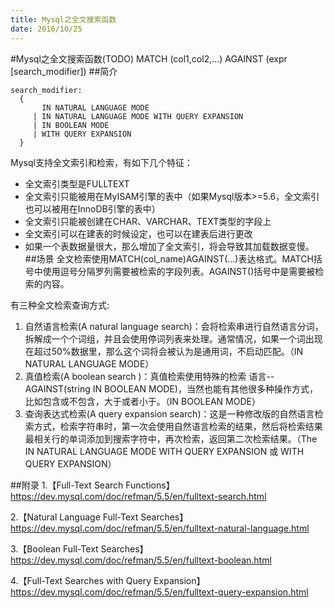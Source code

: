 ```yaml
---
title: Mysql之全文搜索函数
date: 2016/10/25
---
```


#Mysql之全文搜索函数(TODO)
MATCH (col1,col2,...) AGAINST (expr [search_modifier])
##简介
```
search_modifier:
  {
       IN NATURAL LANGUAGE MODE
     | IN NATURAL LANGUAGE MODE WITH QUERY EXPANSION
     | IN BOOLEAN MODE
     | WITH QUERY EXPANSION
  }
```
Mysql支持全文索引和检索，有如下几个特征：

+ 全文索引类型是FULLTEXT
+ 全文索引只能被用在MyISAM引擎的表中（如果Mysql版本>=5.6，全文索引也可以被用在InnoDB引擎的表中）
+ 全文索引只能被创建在CHAR、VARCHAR、TEXT类型的字段上
+ 全文索引可以在建表的时候设定，也可以在建表后进行更改
+ 如果一个表数据量很大，那么增加了全文索引，将会导致其加载数据变慢。
##场景
全文检索使用MATCH(col_name)AGAINST(...)表达格式。MATCH括号中使用逗号分隔罗列需要被检索的字段列表。AGAINST()括号中是需要被检索的内容。

有三种全文检索查询方式:

1.	自然语言检索(A natural language search)：会将检索串进行自然语言分词，拆解成一个个词组，并且会使用停词列表来处理。通常情况，如果一个词出现在超过50%数据里，那么这个词将会被认为是通用词，不启动匹配。（IN NATURAL LANGUAGE MODE）
2. 真值检索(A boolean search )：真值检索使用特殊的检索
语言--AGAINST(string IN BOOLEAN MODE)，当然也能有其他很多种操作方式，比如包含或不包含，大于或者小于。（IN BOOLEAN MODE）
3.	查询表达式检索(A query expansion search)：这是一种修改版的自然语言检索方式，检索字符串时，第一次会使用自然语言检索的结果，然后将检索结果最相关行的单词添加到搜索字符中，再次检索，返回第二次检索结果。（The IN NATURAL LANGUAGE MODE WITH QUERY EXPANSION 或 WITH QUERY EXPANSION）

##附录
1.【Full-Text Search Functions】https://dev.mysql.com/doc/refman/5.5/en/fulltext-search.html

2.【Natural Language Full-Text Searches】https://dev.mysql.com/doc/refman/5.5/en/fulltext-natural-language.html

3.【Boolean Full-Text Searches】https://dev.mysql.com/doc/refman/5.5/en/fulltext-boolean.html

4.【Full-Text Searches with Query Expansion】https://dev.mysql.com/doc/refman/5.5/en/fulltext-query-expansion.html
